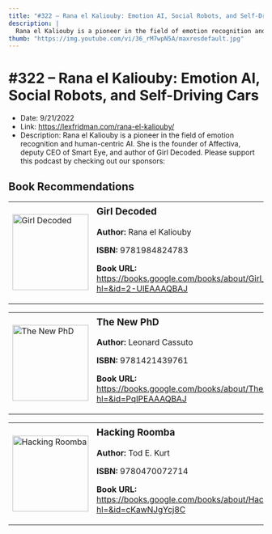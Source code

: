 ```yaml
---
title: "#322 – Rana el Kaliouby: Emotion AI, Social Robots, and Self-Driving Cars"
description: |
  Rana el Kaliouby is a pioneer in the field of emotion recognition and human-centric AI. She is the founder of Affectiva, deputy CEO of Smart Eye, and author of Girl Decoded. Please support this podcast by checking out our sponsors:"
thumb: "https://img.youtube.com/vi/36_rM7wpN5A/maxresdefault.jpg"
---
```


# #322 – Rana el Kaliouby: Emotion AI, Social Robots, and Self-Driving Cars

  - Date: 9/21/2022
  - Link: https://lexfridman.com/rana-el-kaliouby/
  - Description: Rana el Kaliouby is a pioneer in the field of emotion recognition and human-centric AI. She is the founder of Affectiva, deputy CEO of Smart Eye, and author of Girl Decoded. Please support this podcast by checking out our sponsors:

## Book Recommendations

<table style="border: none;"><tr style="border: none;"><td style="border: none;"><img src="https://books.google.com/books/content?id=2-UlEAAAQBAJ&printsec=frontcover&img=1&zoom=1&edge=curl&source=gbs_api" alt="Girl Decoded" width="150" style="vertical-align: top;"></td><td style="border: none; vertical-align: top;"><h3 style='margin-top: 5'>Girl Decoded</h3><p><strong>Author:</strong> Rana el Kaliouby</p><p><strong>ISBN:</strong> 9781984824783</p><p><strong>Book URL:</strong> <a href="https://books.google.com/books/about/Girl_Decoded.html?hl=&id=2-UlEAAAQBAJ">https://books.google.com/books/about/Girl_Decoded.html?hl=&id=2-UlEAAAQBAJ</a></p></td></tr></table>
<table style="border: none;"><tr style="border: none;"><td style="border: none;"><img src="https://books.google.com/books/content?id=PqIPEAAAQBAJ&printsec=frontcover&img=1&zoom=1&edge=curl&source=gbs_api" alt="The New PhD" width="150" style="vertical-align: top;"></td><td style="border: none; vertical-align: top;"><h3 style='margin-top: 5'>The New PhD</h3><p><strong>Author:</strong> Leonard Cassuto</p><p><strong>ISBN:</strong> 9781421439761</p><p><strong>Book URL:</strong> <a href="https://books.google.com/books/about/The_New_PhD.html?hl=&id=PqIPEAAAQBAJ">https://books.google.com/books/about/The_New_PhD.html?hl=&id=PqIPEAAAQBAJ</a></p></td></tr></table>
<table style="border: none;"><tr style="border: none;"><td style="border: none;"><img src="https://books.google.com/books/content?id=cKawNJgYcj8C&printsec=frontcover&img=1&zoom=1&edge=curl&source=gbs_api" alt="Hacking Roomba" width="150" style="vertical-align: top;"></td><td style="border: none; vertical-align: top;"><h3 style='margin-top: 5'>Hacking Roomba</h3><p><strong>Author:</strong> Tod E. Kurt</p><p><strong>ISBN:</strong> 9780470072714</p><p><strong>Book URL:</strong> <a href="https://books.google.com/books/about/Hacking_Roomba.html?hl=&id=cKawNJgYcj8C">https://books.google.com/books/about/Hacking_Roomba.html?hl=&id=cKawNJgYcj8C</a></p></td></tr></table>
